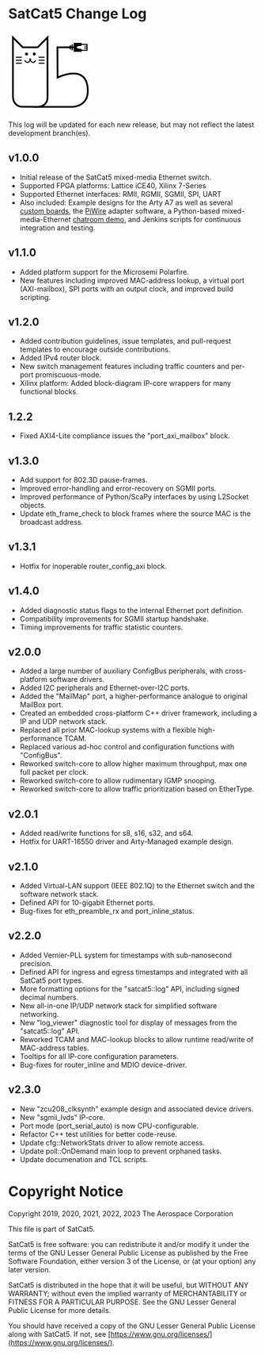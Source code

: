 # SatCat5 Change Log

![SatCat5 Logo](images/satcat5.svg)

This log will be updated for each new release, but may not reflect the latest development branch(es).

## v1.0.0

* Initial release of the SatCat5 mixed-media Ethernet switch.
* Supported FPGA platforms: Lattice iCE40, Xilinx 7-Series
* Supported Ethernet interfaces: RMII, RGMII, SGMII, SPI, UART
* Also included: Example designs for the Arty A7 as well as several [custom boards](../test/proto_pcb/README.md), the [PiWire](../test/pi_wire/readme.md) adapter software, a Python-based mixed-media-Ethernet [chatroom demo](../test/chat_client/README.md), and Jenkins scripts for continuous integration and testing.

## v1.1.0

* Added platform support for the Microsemi Polarfire.
* New features including improved MAC-address lookup, a virtual port (AXI-mailbox), SPI ports with an output clock, and improved build scripting.

## v1.2.0

* Added contribution guidelines, issue templates, and pull-request templates to encourage outside contributions.
* Added IPv4 router block.
* New switch management features including traffic counters and per-port promiscuous-mode.
* Xilinx platform: Added block-diagram IP-core wrappers for many functional blocks.

## 1.2.2

* Fixed AXI4-Lite compliance issues the "port_axi_mailbox" block.

## v1.3.0

* Add support for 802.3D pause-frames.
* Improved error-handling and error-recovery on SGMII ports.
* Improved performance of Python/ScaPy interfaces by using L2Socket objects.
* Update eth_frame_check to block frames where the source MAC is the broadcast address.

## v1.3.1

* Hotfix for inoperable router_config_axi block.

## v1.4.0

* Added diagnostic status flags to the internal Ethernet port definition.
* Compatibility improvements for SGMII startup handshake.
* Timing improvements for traffic statistic counters.

## v2.0.0

* Added a large number of auxiliary ConfigBus peripherals, with cross-platform software drivers.
* Added I2C peripherals and Ethernet-over-I2C ports.
* Added the "MailMap" port, a higher-performance analogue to original MailBox port.
* Created an embedded cross-platform C++ driver framework, including a IP and UDP network stack.
* Replaced all prior MAC-lookup systems with a flexible high-performance TCAM.
* Replaced various ad-hoc control and configuration functions with "ConfigBus".
* Reworked switch-core to allow higher maximum throughput, max one full packet per clock.
* Reworked switch-core to allow rudimentary IGMP snooping.
* Reworked switch-core to allow traffic prioritization based on EtherType.

## v2.0.1

* Added read/write functions for s8, s16, s32, and s64.
* Hotfix for UART-16550 driver and Arty-Managed example design.

## v2.1.0

* Added Virtual-LAN support (IEEE 802.1Q) to the Ethernet switch and the software network stack.
* Defined API for 10-gigabit Ethernet ports.
* Bug-fixes for eth_preamble_rx and port_inline_status.

## v2.2.0

* Added Vernier-PLL system for timestamps with sub-nanosecond precision.
* Defined API for ingress and egress timestamps and integrated with all SatCat5 port types.
* More formatting options for the "satcat5::log" API, including signed decimal numbers.
* New all-in-one IP/UDP network stack for simplified software networking.
* New "log_viewer" diagnostic tool for display of messages from the "satcat5::log" API.
* Reworked TCAM and MAC-lookup blocks to allow runtime read/write of MAC-address tables.
* Tooltips for all IP-core configuration parameters.
* Bug-fixes for router_inline and MDIO device-driver.

## v2.3.0

* New "zcu208_clksynth" example design and associated device drivers.
* New "sgmii_lvds" IP-core.
* Port mode (port_serial_auto) is now CPU-configurable.
* Refactor C++ test utilities for better code-reuse.
* Update cfg::NetworkStats driver to allow remote access.
* Update poll::OnDemand main loop to prevent orphaned tasks.
* Update documenation and TCL scripts.

# Copyright Notice

Copyright 2019, 2020, 2021, 2022, 2023 The Aerospace Corporation

This file is part of SatCat5.

SatCat5 is free software: you can redistribute it and/or modify it under
the terms of the GNU Lesser General Public License as published by the
Free Software Foundation, either version 3 of the License, or (at your
option) any later version.

SatCat5 is distributed in the hope that it will be useful, but WITHOUT
ANY WARRANTY; without even the implied warranty of MERCHANTABILITY or
FITNESS FOR A PARTICULAR PURPOSE.  See the GNU Lesser General Public
License for more details.

You should have received a copy of the GNU Lesser General Public License
along with SatCat5.  If not, see [https://www.gnu.org/licenses/](https://www.gnu.org/licenses/).
